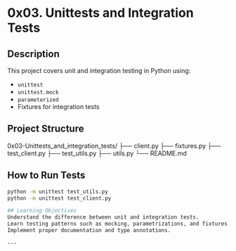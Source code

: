 # 0x03. Unittests and Integration Tests

## Description
This project covers unit and integration testing in Python using:
- `unittest`
- `unittest.mock`
- `parameterized`
- Fixtures for integration tests

## Project Structure
0x03-Unittests_and_integration_tests/
├── client.py
├── fixtures.py
├── test_client.py
├── test_utils.py
├── utils.py
└── README.md

## How to Run Tests
```bash
python -m unittest test_utils.py
python -m unittest test_client.py

## Learning Objectives
Understand the difference between unit and integration tests.
Learn testing patterns such as mocking, parametrizations, and fixtures.
Implement proper documentation and type annotations.

---

